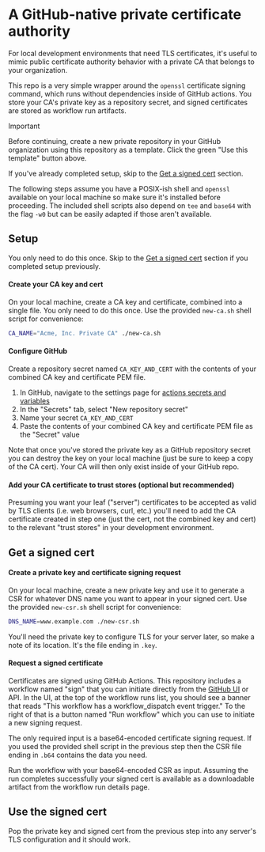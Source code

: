 # A GitHub-native private certificate authority

For local development environments that need TLS certificates, it's useful to mimic public
certificate authority behavior with a private CA that belongs to your organization.

This repo is a very simple wrapper around the `openssl` certificate signing command, which
runs without dependencies inside of GitHub actions. You store your CA's private key as a
repository secret, and signed certificates are stored as workflow run artifacts.

> [!IMPORTANT]  
> Before continuing, create a new private repository in your GitHub organization using
> this repository as a template. Click the green "Use this template" button above.

If you've already completed setup, skip to the [Get a signed cert](#get-a-signed-cert)
section.

The following steps assume you have a POSIX-ish shell and `openssl` available on your
local machine so make sure it's installed before proceeding. The included shell scripts
also depend on `tee` and `base64` with the flag `-w0` but can be easily adapted if
those aren't available.

## Setup

You only need to do this once. Skip to the [Get a signed cert](#get-a-signed-cert)
section if you completed setup previously.

#### Create your CA key and cert

On your local machine, create a CA key and certificate, combined into a single file. You
only need to do this once. Use the provided `new-ca.sh` shell script for convenience:

```sh
CA_NAME="Acme, Inc. Private CA" ./new-ca.sh
```

#### Configure GitHub

Create a repository secret named `CA_KEY_AND_CERT` with the contents of your combined CA key
and certificate PEM file.

1. In GitHub, navigate to the settings page for [actions secrets and variables](../../settings/secrets/actions)
3. In the "Secrets" tab, select "New repository secret"
4. Name your secret `CA_KEY_AND_CERT`
5. Paste the contents of your combined CA key and certificate PEM file as the "Secret" value

Note that once you've stored the private key as a GitHub repository secret you can destroy
the key on your local machine (just be sure to keep a copy of the CA cert). Your CA will
then only exist inside of your GitHub repo.

#### Add your CA certificate to trust stores (optional but recommended)

Presuming you want your leaf ("server") certificates to be accepted as valid by TLS clients
(i.e. web browsers, curl, etc.) you'll need to add the CA certificate created in step one
(just the cert, not the combined key and cert) to the relevant "trust stores" in your
development environment.

## Get a signed cert

#### Create a private key and certificate signing request

On your local machine, create a new private key and use it to generate a CSR for whatever
DNS name you want to appear in your signed cert. Use the provided `new-csr.sh` shell
script for convenience:

```sh
DNS_NAME=www.example.com ./new-csr.sh
```

You'll need the private key to configure TLS for your server later, so make a note of its
location. It's the file ending in `.key`.

#### Request a signed certificate

Certificates are signed using GitHub Actions. This repository includes a workflow named "sign"
that you can initiate directly from the [GitHub UI](../../actions/workflows/sign.yaml) or API.
In the UI, at the top of the workflow runs list, you should see a banner that reads
"This workflow has a workflow_dispatch event trigger." To the right of that is a button named
"Run workflow" which you can use to initiate a new signing request.

The only required input is a base64-encoded certificate signing request. If you used the
provided shell script in the previous step then the CSR file ending in `.b64` contains the
data you need.

Run the workflow with your base64-encoded CSR as input. Assuming the run completes successfully
your signed cert is available as a downloadable artifact from the workflow run details page.

## Use the signed cert

Pop the private key and signed cert from the previous step into any server's TLS configuration
and it should work. 
